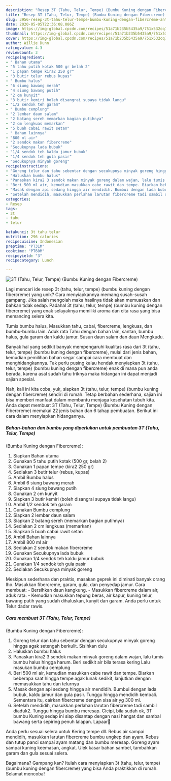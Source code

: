 ```yaml
---
description: "Resep 3T (Tahu, Telur, Tempe) (Bumbu Kuning dengan Fibercreme) Anti Gagal"
title: "Resep 3T (Tahu, Telur, Tempe) (Bumbu Kuning dengan Fibercreme) Anti Gagal"
slug: 3956-resep-3t-tahu-telur-tempe-bumbu-kuning-dengan-fibercreme-anti-gagal
date: 2020-05-05T22:36:08.086Z
image: https://img-global.cpcdn.com/recipes/51a71b235b5435a9/751x532cq70/3t-tahu-telur-tempe-bumbu-kuning-dengan-fibercreme-foto-resep-utama.jpg
thumbnail: https://img-global.cpcdn.com/recipes/51a71b235b5435a9/751x532cq70/3t-tahu-telur-tempe-bumbu-kuning-dengan-fibercreme-foto-resep-utama.jpg
cover: https://img-global.cpcdn.com/recipes/51a71b235b5435a9/751x532cq70/3t-tahu-telur-tempe-bumbu-kuning-dengan-fibercreme-foto-resep-utama.jpg
author: Willie Dunn
ratingvalue: 4.3
reviewcount: 3
recipeingredient:
- " Bahan utama"
- "5 tahu putih kotak 500 gr belah 2"
- "1 papan tempe kira2 250 gr"
- "3 butir telur rebus kupas"
- " Bumbu halus"
- "6 siung bawang merah"
- "4 siung bawang putih"
- "2 cm kunyit"
- "3 butir kemiri boleh disangrai supaya tidak langu"
- "1/2 sendok teh garam"
- " Bumbu cemplung"
- "2 lembar daun salam"
- "2 batang sereh memarkan bagian putihnya"
- "2 cm lengkuas memarkan"
- "5 buah cabai rawit setan"
- " Bahan lainnya"
- "800 ml air"
- "2 sendok makan fibercreme"
- "Secukupnya lada bubuk"
- "1/4 sendok teh kaldu jamur bubuk"
- "1/4 sendok teh gula pasir"
- "Secukupnya minyak goreng"
recipeinstructions:
- "Goreng telur dan tahu sebentar dengan secukupnya minyak goreng hingga agak setengah berkulit. Sisihkan dulu"
- "Haluskan bumbu halus"
- "Panaskan kira2 3 sendok makan minyak goreng dalam wajan, lalu tumis bumbu halus hingga harum. Beri sedikit air bila terasa kering Lalu masukan bumbu cemplung"
- "Beri 500 ml air, kemudian masukkan cabe rawit dan tempe. Biarkan beberapa saat hingga tempe agak lunak sedikit, lanjutkan dengan memasukkan tahu dan telurnya"
- "Masak dengan api sedang hingga air mendidih. Bumbui dengan lada bubuk, kaldu jamur dan gula pasir. Tunggu hingga mendidih kembali. Sementara itu, cairkan fibercreme dengan sisa air yg 300 ml."
- "Setelah mendidih, masukkan perlahan larutan fibercreme tadi sambil diaduk2. Tunggu hingga bumbu meresap. Cicipi, bila sudah ok, 3T bumbu Kuning sedap ini siap disantap dengan nasi hangat dan sambal bawang serta sepiring penuh lalapan. Lapaar🤤"
categories:
- Resep
tags:
- 3t
- tahu
- telur

katakunci: 3t tahu telur 
nutrition: 296 calories
recipecuisine: Indonesian
preptime: "PT31M"
cooktime: "PT60M"
recipeyield: "3"
recipecategory: Lunch

---
```



![3T (Tahu, Telur, Tempe)
(Bumbu Kuning dengan Fibercreme)](https://img-global.cpcdn.com/recipes/51a71b235b5435a9/751x532cq70/3t-tahu-telur-tempe-bumbu-kuning-dengan-fibercreme-foto-resep-utama.jpg)

Lagi mencari ide resep 3t (tahu, telur, tempe)
(bumbu kuning dengan fibercreme) yang unik? Cara menyiapkannya memang susah-susah gampang. Jika salah mengolah maka hasilnya tidak akan memuaskan dan bahkan tidak sedap. Padahal 3t (tahu, telur, tempe)
(bumbu kuning dengan fibercreme) yang enak selayaknya memiliki aroma dan cita rasa yang bisa memancing selera kita.

Tumis bumbu halus, Masukkan tahu, cabai, fibercreme, lengkuas, dan bumbu-bumbu lain. Aduk rata Tahu dengan bahan lain, santan, bumbu halus, gula garam dan kaldu jamur. Susun daun salam dan daun Mengkudu.

Banyak hal yang sedikit banyak mempengaruhi kualitas rasa dari 3t (tahu, telur, tempe)
(bumbu kuning dengan fibercreme), mulai dari jenis bahan, kemudian pemilihan bahan segar sampai cara membuat dan menghidangkannya. Tak perlu pusing kalau hendak menyiapkan 3t (tahu, telur, tempe)
(bumbu kuning dengan fibercreme) enak di mana pun anda berada, karena asal sudah tahu triknya maka hidangan ini dapat menjadi sajian spesial.


Nah, kali ini kita coba, yuk, siapkan 3t (tahu, telur, tempe)
(bumbu kuning dengan fibercreme) sendiri di rumah. Tetap berbahan sederhana, sajian ini bisa memberi manfaat dalam membantu menjaga kesehatan tubuh kita. Anda dapat membuat 3T (Tahu, Telur, Tempe)
(Bumbu Kuning dengan Fibercreme) memakai 22 jenis bahan dan 6 tahap pembuatan. Berikut ini cara dalam menyiapkan hidangannya.

<!--inarticleads1-->

##### Bahan-bahan dan bumbu yang diperlukan untuk pembuatan 3T (Tahu, Telur, Tempe)
(Bumbu Kuning dengan Fibercreme):

1. Siapkan  Bahan utama
1. Gunakan 5 tahu putih kotak (500 gr, belah 2)
1. Gunakan 1 papan tempe (kira2 250 gr)
1. Sediakan 3 butir telur (rebus, kupas)
1. Ambil  Bumbu halus
1. Ambil 6 siung bawang merah
1. Siapkan 4 siung bawang putih
1. Gunakan 2 cm kunyit
1. Siapkan 3 butir kemiri (boleh disangrai supaya tidak langu)
1. Ambil 1/2 sendok teh garam
1. Gunakan  Bumbu cemplung
1. Siapkan 2 lembar daun salam
1. Siapkan 2 batang sereh (memarkan bagian putihnya)
1. Sediakan 2 cm lengkuas (memarkan)
1. Siapkan 5 buah cabai rawit setan
1. Ambil  Bahan lainnya
1. Ambil 800 ml air
1. Sediakan 2 sendok makan fibercreme
1. Gunakan Secukupnya lada bubuk
1. Gunakan 1/4 sendok teh kaldu jamur bubuk
1. Gunakan 1/4 sendok teh gula pasir
1. Sediakan Secukupnya minyak goreng


Meskipun sederhana dan praktis, masakan geprek ini diminati banyak orang lho. Masukkan fibercreme, garam, gula, dan penyedap jamur. Cara membuat: - Bersihkan daun kangkung. - Masukkan fibercreme dalam air, aduk rata. - Kemudian masukkan tepung beras, air kapur, kuning telur, bawang putih yang sudah dihaluskan, kunyit dan garam. Anda perlu untuk Telur dadar rawis. 

<!--inarticleads2-->

##### Cara membuat 3T (Tahu, Telur, Tempe)
(Bumbu Kuning dengan Fibercreme):

1. Goreng telur dan tahu sebentar dengan secukupnya minyak goreng hingga agak setengah berkulit. Sisihkan dulu
1. Haluskan bumbu halus
1. Panaskan kira2 3 sendok makan minyak goreng dalam wajan, lalu tumis bumbu halus hingga harum. Beri sedikit air bila terasa kering Lalu masukan bumbu cemplung
1. Beri 500 ml air, kemudian masukkan cabe rawit dan tempe. Biarkan beberapa saat hingga tempe agak lunak sedikit, lanjutkan dengan memasukkan tahu dan telurnya
1. Masak dengan api sedang hingga air mendidih. Bumbui dengan lada bubuk, kaldu jamur dan gula pasir. Tunggu hingga mendidih kembali. Sementara itu, cairkan fibercreme dengan sisa air yg 300 ml.
1. Setelah mendidih, masukkan perlahan larutan fibercreme tadi sambil diaduk2. Tunggu hingga bumbu meresap. Cicipi, bila sudah ok, 3T bumbu Kuning sedap ini siap disantap dengan nasi hangat dan sambal bawang serta sepiring penuh lalapan. Lapaar🤤


Anda perlu sesuai selera untuk Kering tempe dll. Rebus air sampai mendidih, masukkan larutan fibercreme bumbu ungkep dan ayam. Rebus dan tutup panci sampai ayam matang dan bumbu meresap. Goreng ayam sampai kuning keemasan, angkat. Ulek kasar bahan sambel, tambahkan garam dan gula sesuai selera. 

Bagaimana? Gampang kan? Itulah cara menyiapkan 3t (tahu, telur, tempe)
(bumbu kuning dengan fibercreme) yang bisa Anda praktikkan di rumah. Selamat mencoba!
